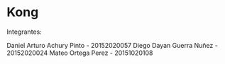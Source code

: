 # Kong

Integrantes:

Daniel Arturo Achury Pinto - 20152020057
Diego Dayan Guerra Nuñez - 20152020024
Mateo Ortega Perez - 20151020108
